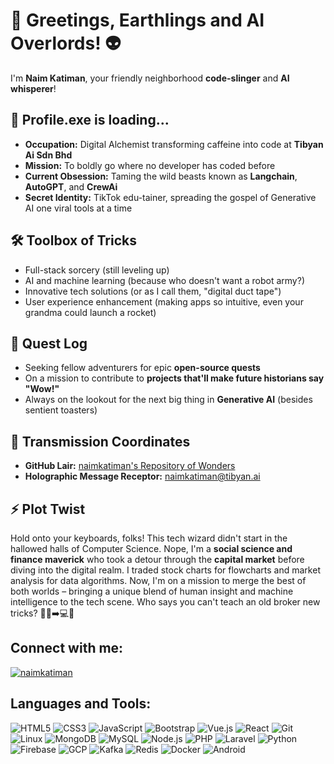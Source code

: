 # 🚀 Greetings, Earthlings and AI Overlords! 👽

I'm **Naim Katiman**, your friendly neighborhood **code-slinger** and **AI whisperer**!

## 🧠 Profile.exe is loading...

- **Occupation:** Digital Alchemist transforming caffeine into code at **Tibyan Ai Sdn Bhd**
- **Mission:** To boldly go where no developer has coded before
- **Current Obsession:** Taming the wild beasts known as **Langchain**, **AutoGPT**, and **CrewAi** 
- **Secret Identity:** TikTok edu-tainer, spreading the gospel of Generative AI one viral tools at a time

## 🛠️ Toolbox of Tricks

- Full-stack sorcery (still leveling up)
- AI and machine learning (because who doesn't want a robot army?)
- Innovative tech solutions (or as I call them, "digital duct tape")
- User experience enhancement (making apps so intuitive, even your grandma could launch a rocket)

## 🎯 Quest Log

- Seeking fellow adventurers for epic **open-source quests**
- On a mission to contribute to **projects that'll make future historians say "Wow!"**
- Always on the lookout for the next big thing in **Generative AI** (besides sentient toasters)

## 📡 Transmission Coordinates

- **GitHub Lair:** [naimkatiman's Repository of Wonders](https://github.com/naimkatiman)
- **Holographic Message Receptor:** naimkatiman@tibyan.ai

## ⚡ Plot Twist

Hold onto your keyboards, folks! This tech wizard didn't start in the hallowed halls of Computer Science. Nope, I'm a **social science and finance maverick** who took a detour through the **capital market** before diving into the digital realm. I traded stock charts for flowcharts and market analysis for data algorithms. Now, I'm on a mission to merge the best of both worlds – bringing a unique blend of human insight and machine intelligence to the tech scene. Who says you can't teach an old broker new tricks? 🎩💼➡️💻🤖

## Connect with me:
<p align="left">
  <a href="https://www.linkedin.com/in/naimkatiman" target="_blank"><img align="center" src="https://img.shields.io/badge/-LinkedIn-0e76a8?style=for-the-badge&logo=Linkedin&logoColor=white" alt="naimkatiman" /></a>
  

## Languages and Tools:
<p align="left">
  <img src="https://img.shields.io/badge/HTML5-E34F26?style=for-the-badge&logo=html5&logoColor=white" alt="HTML5" />
  <img src="https://img.shields.io/badge/CSS3-1572B6?style=for-the-badge&logo=css3&logoColor=white" alt="CSS3" />
  <img src="https://img.shields.io/badge/JavaScript-F7DF1E?style=for-the-badge&logo=javascript&logoColor=black" alt="JavaScript" />
  <img src="https://img.shields.io/badge/Bootstrap-563D7C?style=for-the-badge&logo=bootstrap&logoColor=white" alt="Bootstrap" />
  <img src="https://img.shields.io/badge/Vue.js-4FC08D?style=for-the-badge&logo=vue.js&logoColor=white" alt="Vue.js" />
  <img src="https://img.shields.io/badge/React-61DAFB?style=for-the-badge&logo=react&logoColor=black" alt="React" />
  <img src="https://img.shields.io/badge/Git-F05032?style=for-the-badge&logo=git&logoColor=white" alt="Git" />
  <img src="https://img.shields.io/badge/Linux-FCC624?style=for-the-badge&logo=linux&logoColor=black" alt="Linux" />
  <img src="https://img.shields.io/badge/MongoDB-4EA94B?style=for-the-badge&logo=mongodb&logoColor=white" alt="MongoDB" />
  <img src="https://img.shields.io/badge/MySQL-4479A1?style=for-the-badge&logo=mysql&logoColor=white" alt="MySQL" />
  <img src="https://img.shields.io/badge/Node.js-339933?style=for-the-badge&logo=nodedotjs&logoColor=white" alt="Node.js" />
  <img src="https://img.shields.io/badge/PHP-777BB4?style=for-the-badge&logo=php&logoColor=white" alt="PHP" />
  <img src="https://img.shields.io/badge/Laravel-FF2D20?style=for-the-badge&logo=laravel&logoColor=white" alt="Laravel" />
  <img src="https://img.shields.io/badge/Python-3776AB?style=for-the-badge&logo=python&logoColor=white" alt="Python" />
  <img src="https://img.shields.io/badge/Firebase-FFCA28?style=for-the-badge&logo=firebase&logoColor=black" alt="Firebase" />
  <img src="https://img.shields.io/badge/GCP-4285F4?style=for-the-badge&logo=googlecloud&logoColor=white" alt="GCP" />
  <img src="https://img.shields.io/badge/Kafka-231F20?style=for-the-badge&logo=apachekafka&logoColor=white" alt="Kafka" />
  <img src="https://img.shields.io/badge/Redis-DC382D?style=for-the-badge&logo=redis&logoColor=white" alt="Redis" />
  <img src="https://img.shields.io/badge/Docker-2496ED?style=for-the-badge&logo=docker&logoColor=white" alt="Docker" />
  <img src="https://img.shields.io/badge/Android-3DDC84?style=for-the-badge&logo=android&logoColor=white" alt="Android" />
</p>

